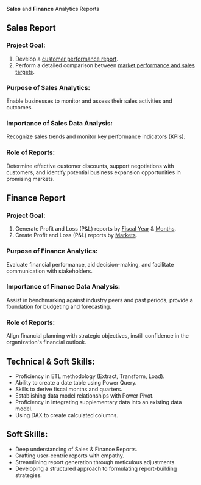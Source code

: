 **Sales** and **Finance** Analytics Reports

## Sales Report

### Project Goal:

1. Develop a [customer performance report](https://github.com/venki1607/Excel-Sales-Analysis-P-L-report-/blob/main/Customer%20Performance%20Report.pdf).
2. Perform a detailed comparison between [market performance and sales targets](https://github.com/venki1607/Excel-Sales-Analysis-P-L-report-/blob/main/Market%20Performance%20vs%20Target%20Report.pdf).

### Purpose of Sales Analytics:

Enable businesses to monitor and assess their sales activities and outcomes.

### Importance of Sales Data Analysis:

Recognize sales trends and monitor key performance indicators (KPIs).

### Role of Reports:

Determine effective customer discounts, support negotiations with customers, and identify potential business expansion opportunities in promising markets.

## Finance Report

### Project Goal:

1. Generate Profit and Loss (P&L) reports by [Fiscal Year](https://github.com/venki1607/Excel-Sales-Analysis-P-L-report-/blob/main/P%26L%20Statement%20by%20Fiscal%20Year.pdf) & [Months](https://github.com/venki1607/Excel-Sales-Analysis-P-L-report-/blob/main/P%26L%20Statement%20by%20Months.pdf).
2. Create Profit and Loss (P&L) reports by [Markets](https://github.com/venki1607/Excel-Sales-Analysis-P-L-report-/blob/main/P%26L%20Statement%20by%20Markets.pdf).

### Purpose of Finance Analytics:

Evaluate financial performance, aid decision-making, and facilitate communication with stakeholders.

### Importance of Finance Data Analysis:

Assist in benchmarking against industry peers and past periods, provide a foundation for budgeting and forecasting.

### Role of Reports:

Align financial planning with strategic objectives, instill confidence in the organization's financial outlook.

## Technical & Soft Skills:

- Proficiency in ETL methodology (Extract, Transform, Load).
- Ability to create a date table using Power Query.
- Skills to derive fiscal months and quarters.
- Establishing data model relationships with Power Pivot.
- Proficiency in integrating supplementary data into an existing data model.
- Using DAX to create calculated columns.

## Soft Skills:

- Deep understanding of Sales & Finance Reports.
- Crafting user-centric reports with empathy.
- Streamlining report generation through meticulous adjustments.
- Developing a structured approach to formulating report-building strategies.
